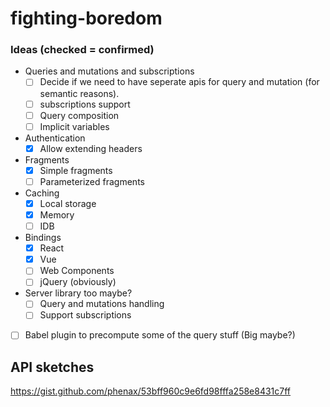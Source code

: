 # fighting-boredom

### Ideas (checked = confirmed)

- Queries and mutations and subscriptions
  - [ ] Decide if we need to have seperate apis for query and mutation (for semantic reasons).
  - [ ] subscriptions support
  - [ ] Query composition
  - [ ] Implicit variables

- Authentication
  - [x] Allow extending headers

- Fragments
  - [x] Simple fragments
  - [ ] Parameterized fragments

- Caching
  - [x] Local storage
  - [x] Memory
  - [ ] IDB

- Bindings
  - [x] React
  - [x] Vue
  - [ ] Web Components
  - [ ] jQuery (obviously)

- Server library too maybe?
  - [ ] Query and mutations handling
  - [ ] Support subscriptions

- [ ] Babel plugin to precompute some of the query stuff (Big maybe?)

## API sketches
https://gist.github.com/phenax/53bff960c9e6fd98fffa258e8431c7ff
